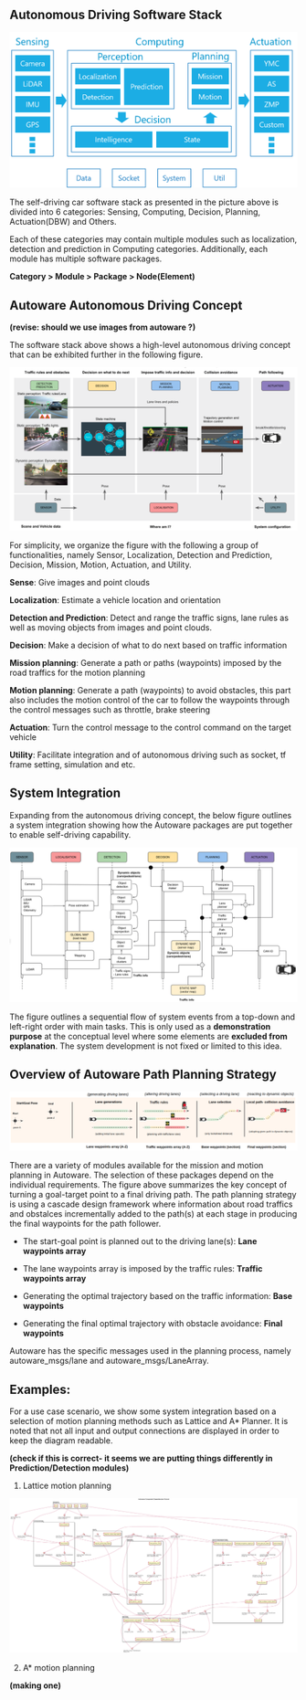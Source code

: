 ## Autonomous Driving Software Stack

![autoware overview](./images/autoware_overview.png)



The self-driving car software stack as presented in the picture above is divided into 6 categories: 
Sensing, Computing, Decision, Planning, Actuation(DBW) and Others. 

Each of these categories may contain multiple modules such as localization, detection and prediction in Computing categories. Additionally, each module has multiple software packages.

**Category > Module  > Package > Node(Element)**




## Autoware Autonomous Driving Concept
**(revise: should we use images from autoware ?)**

The software stack above shows a high-level autonomous driving concept that can be exhibited further in the following figure.

![DrivingConcept](./architecture/DrivingConcept.png)


For simplicity, we organize the figure with the following a group of functionalities, namely Sensor, Localization, Detection and Prediction, Decision, Mission, Motion, Actuation, and Utility. 

**Sense**: Give images and point clouds 

**Localization**: Estimate a vehicle location and orientation

**Detection and Prediction**:  Detect and range the traffic signs, lane rules as well as moving objects from images and point clouds.

**Decision**: Make a decision of what to do next based on traffic information

**Mission planning**: Generate a path or paths (waypoints) imposed by the road traffics for the motion planning

**Motion planning**: Generate a path (waypoints) to avoid obstacles, this part also includes the motion control of the car to follow the waypoints through the control messages such as throttle, brake steering

**Actuation**: Turn the control message to the control command on the target vehicle

**Utility**: Facilitate integration and of autonomous driving such as socket, tf frame setting, simulation and etc.  



## System Integration
Expanding from the autonomous driving concept, the below figure outlines a system integration showing how the Autoware packages are put together to enable self-driving capability.



![SystemIntegration](./architecture/Integration.png)

The figure outlines a sequential flow of system events from a top-down and left-right order with main tasks. This is only used as a **demonstration purpose** at the conceptual level where some elements are **excluded from explanation**. The system development is not fixed or limited to this idea. 



## Overview of Autoware Path Planning Strategy



![PathPlan](./architecture/pathplan.png)



There are a variety of modules available for the mission and motion planning in Autoware. The selection of these  packages depend on the individual requirements. The figure above summarizes the key concept of turning a goal-target point to a final driving path. The path planning strategy is using a cascade design framework where information about road traffics and obstalces incrementally added to the path(s) at each stage in producing the final waypoints for the path follower. 

- The start-goal point is planned out to the driving lane(s): **Lane waypoints array** 

- The lane waypoints array is imposed by the traffic rules: **Traffic waypoints array**
- Generating the optimal trajectory based on the traffic information: **Base waypoints** 
- Generating the final optimal trajectory with obstacle avoidance: **Final waypoints**   

Autoware has the specific messages used in the planning process, namely autoware_msgs/lane and autoware_msgs/LaneArray.



## Examples: 

For a use case scenario, we show some system integration based on a selection of motion planning methods such as Lattice and A* Planner. It is noted that not all input and output connections are displayed in order to keep the diagram readable.

**(check if this is correct- it seems we are putting things differently in Prediction/Detection modules)**

1. Lattice motion planning

![Lattice](./architecture/ComponentDiagram_Lattice.png)



2. A* motion planning

**(making one)**


